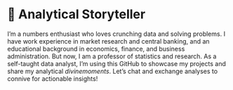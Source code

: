 # 🎀 Analytical Storyteller
I’m a numbers enthusiast who loves crunching data and solving problems. I have work experience in market research and central banking, and an educational background in economics, finance, and business administration. But now, I am a professor of statistics and research. As a self-taught data analyst, I’m using this GitHub to showcase my projects and share my analytical *divinemoments*. Let’s chat and exchange analyses to connive for actionable insights!
